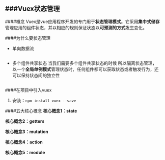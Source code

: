 ###Vuex状态管理
----
####概念
Vuex是vue应用程序开发的专门用于**状态管理模式**。它采用**集中式储存**管理应用的组件状态，并以相应的规则保证状态以**可预测的方式**发生变化。

####为什么要状态管理
- 单向数据流

```
```

- 多个组件共享状态
当我们需要多个组件共享状态的时候
所以隔离状态管理，以一个**全局单例模式**管理状态时，任何组件都可以获取状态或者触发行为，还可以保持状态间的独立性
```
```

####在项目中引入vuex
1. 安装：```npm install vuex --save```

####五大核心概念
**核心概念1：state**

**核心概念2：getters**

**核心概念3：mutation**

**核心概念4：action**

**核心概念5：module**

